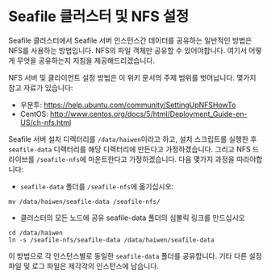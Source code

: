 # Seafile 클러스터 및 NFS 설정

Seafile 클러스터에서 Seafile 서버 인스턴스간 데이터를 공유하는 일반적인 방법은 NFS를 사용하는 방법입니다. NFS의 파일 객체만 공유할 수 있어야합니다. 여기서 어떻게 무엇을 공유하는지 지침을 제공해드리겠습니다.

NFS 서버 및 클라이언트 설정 방법은 이 위키 문서의 주제 범위를 벗어납니다. 몇가지 참고 자료가 있습니다:

* 우분투: https://help.ubuntu.com/community/SettingUpNFSHowTo
* CentOS: http://www.centos.org/docs/5/html/Deployment_Guide-en-US/ch-nfs.html

Seafile 서버 설치 디렉터리를 `/data/haiwen`이라고 하고, 설치 스크립트를 실행한 후 `seafile-data` 디렉터리를 해당 디렉터리에 만든다고 가정하겠습니다. 그리고 NFS 드라이브를 `/seafile-nfs`에 마운트한다고 가정하겠습니다. 다음 몇가지 과정을 따라야합니다:

* `seafile-data` 폴더를 `/seafile-nfs`에 옮기십시오:

```
mv /data/haiwen/seafile-data /seafile-nfs/
```


* 클러스터의 모든 노드에 공유 seafile-data 폴더의 심볼릭 링크를 만드십시오 

```
cd /data/haiwen
ln -s /seafile-nfs/seafile-data /data/haiwen/seafile-data
```


이 방법으로 각 인스턴스별로 동일한 `seafile-data` 폴더를 공유합니다. 기타 다른 설정 파일 및 로그 파일은 제각각의 인스턴스에 남습니다.

